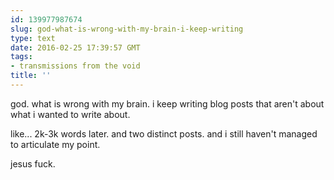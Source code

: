 ```yaml
---
id: 139977987674
slug: god-what-is-wrong-with-my-brain-i-keep-writing
type: text
date: 2016-02-25 17:39:57 GMT
tags:
- transmissions from the void
title: ''
---
```


god. what is wrong with my brain. i keep writing blog posts that aren't about what i wanted to write about.

like... 2k-3k words later. and two distinct posts. and i still haven't managed to articulate my point. 

jesus fuck.